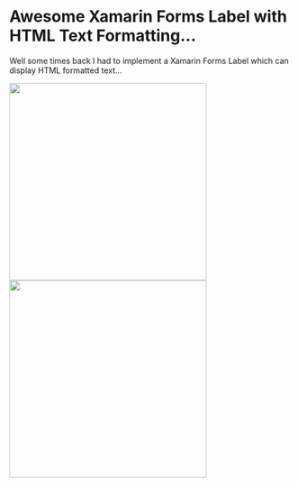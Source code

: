 Awesome Xamarin Forms Label with HTML Text Formatting...
===========

Well some times back I had to implement a Xamarin Forms Label which can display HTML formatted text...

<img src="https://github.com/UdaraAlwis/Xamarin-Playground/raw/master/XFHtmlFormattedLabelControl/screenshots/Nexus 5 (Lollipop) Screenshot 3.png"  height="350" />


<img src="https://github.com/UdaraAlwis/Xamarin-Playground/raw/master/XFHtmlFormattedLabelControl/screenshots/Screen Shot 2017-02-05 at 4.08.31 PM.png"  height="350" />
